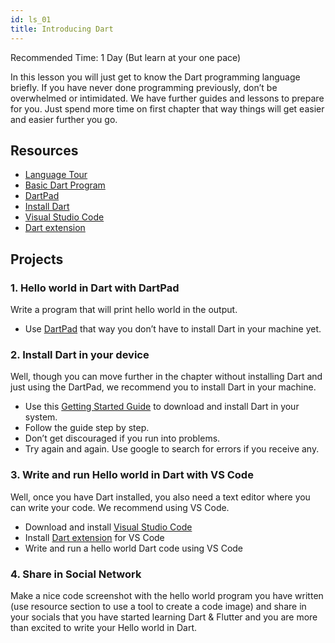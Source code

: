 ```yaml
---
id: ls_01
title: Introducing Dart
---
```


Recommended Time: 1 Day (But learn at your one pace)

In this lesson you will just get to know the Dart programming language briefly. If you have never done programming previously, don’t be overwhelmed or intimidated. We have further guides and lessons to prepare for you. Just spend more time on first chapter that way things will get easier and easier further you go.

## Resources

- [Language Tour](https://dart.dev/guides/language/language-tour)
- [Basic Dart Program](https://dart-tutorial.com/introduction-and-basics/basic-dart-program/)
- [DartPad](https://dartpad.dev)
- [Install Dart](https://dart.dev/get-dart) 
- [Visual Studio Code](https://code.visualstudio.com/)
- [Dart extension](https://marketplace.visualstudio.com/items?itemName=Dart-Code.dart-code)

## Projects

### 1. Hello world in Dart with DartPad

Write a program that will print hello world in the output. 

- Use [DartPad](https://dartpad.dev) that way you don’t have to install Dart in your machine yet.

### 2. Install Dart in your device

Well, though you can move further in the chapter without installing Dart and just using the DartPad, we recommend you to install Dart in your machine. 

- Use this [Getting Started Guide](https://dart.dev/get-dart) to download and install Dart in your system.
- Follow the guide step by step.
- Don’t get discouraged if you run into problems.
- Try again and again. Use google to search for errors if you receive any.

### 3. Write and run Hello world in Dart with VS Code

Well, once you have Dart installed, you also need a text editor where you can write your code. We recommend using VS Code. 

- Download and install [Visual Studio Code](https://code.visualstudio.com/)
- Install [Dart extension](https://marketplace.visualstudio.com/items?itemName=Dart-Code.dart-code) for VS Code
- Write and run a hello world Dart code using VS Code

### 4. Share in Social Network

Make a nice code screenshot with the hello world program you have written (use resource section to use a tool to create a code image) and share in your socials that you have started learning Dart & Flutter and you are more than excited to write your Hello world in Dart.
